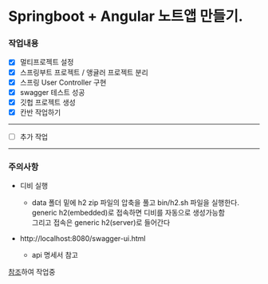 # Springboot + Angular 노트앱 만들기.

### 작업내용
- [X] 멀티프로젝트 설정  
- [X] 스프링부트 프로젝트 / 앵귤러 프로젝트 분리  
- [X] 스프링 User Controller 구현  
- [X] swagger 테스트 성공
- [x] 깃헙 프로젝트 생성
- [x] 칸반 작업하기

---

- [ ] 추가 작업



---

### 주의사항
- 디비 실행  
    - data 폴더 밑에 h2 zip 파일의 압축을 풀고 bin/h2.sh 파일을 실행한다.  
           generic h2(embedded)로 접속하면 디비를 자동으로 생성가능함  
           그리고 접속은 generic h2(server)로 들어간다

- http://localhost:8080/swagger-ui.html
	-  api 명세서 참고



[참조](https://daddyprogrammer.org/post/19/spring-boot2-start-intellij/)하여 작업중
